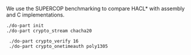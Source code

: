 We use the SUPERCOP benchmarking to compare HACL* with assembly and C implementations.

```
./do-part init
./do-part crypto_stream chacha20

 ./do-part crypto_verify 16
 ./do-part crypto_onetimeauth poly1305
```
